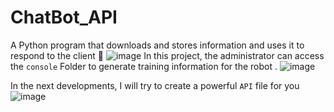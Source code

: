 # ChatBot_API
A Python program that downloads and stores information and uses it to respond to the client 🤖
![image](https://user-images.githubusercontent.com/74735976/216791706-d234072e-5750-4acd-824e-e6b110f487f6.png)
In this project, the administrator can access the ```console``` Folder to generate training information for the robot .
![image](https://user-images.githubusercontent.com/74735976/216791804-51b5be74-e10b-401d-8ec4-11c9bc7b5fe2.png)

In the next developments, I will try to create a powerful ```API``` file for you
![image](https://user-images.githubusercontent.com/74735976/216791813-dc8b27fa-0b42-4d7f-9339-effa894d7565.png)
